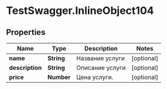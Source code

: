 # TestSwagger.InlineObject104

## Properties

Name | Type | Description | Notes
------------ | ------------- | ------------- | -------------
**name** | **String** | Название услуги | [optional] 
**description** | **String** | Описание услуги | [optional] 
**price** | **Number** | Цена услуги. | [optional] 


